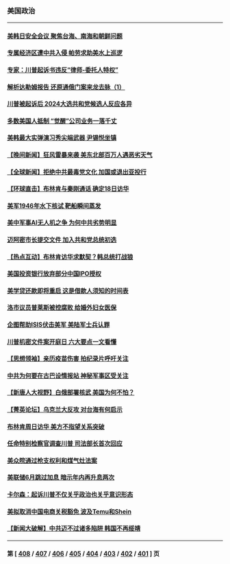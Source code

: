 ### 美国政治
---
#### [美韩日安全会议 聚焦台海、南海和朝鲜问题](../../pages/ncid1078159/n14016749.md) 
#### [专属经济区遭中共入侵 帕劳求助美水上巡逻](../../pages/ncid1078159/n14016873.md) 
#### [专家：川普起诉书违反“律师-委托人特权”](../../pages/ncid1078159/n14016820.md) 
#### [解析达勒姆报告 还原通俄门案来龙去脉（1）](../../pages/ncid1078159/n14016482.md) 
#### [川普被起诉后 2024大选共和党候选人反应各异](../../pages/ncid1078159/n14016828.md) 
#### [多数美国人抵制 “觉醒”公司业务一落千丈](../../pages/ncid1078159/n14016894.md) 
#### [美韩最大实弹演习秀尖端武器 尹锡悦坐镇](../../pages/ncid1078159/n14016755.md) 
#### [【晚间新闻】狂风雷暴来袭 美东北部百万人遇恶劣天气](../../pages/ncid1078159/n14016559.md) 
#### [【全球新闻】拒绝中共最毒党文化 加国或退出亚投行](../../pages/ncid1078159/n14016560.md) 
#### [【环球直击】布林肯与秦刚通话 确定18日访华](../../pages/ncid1078159/n14016228.md) 
#### [美军1946年水下核试 靶船瞬间蒸发](../../pages/ncid1078159/n14016417.md) 
#### [美中军事AI无人机之争 为何中共劣势明显](../../pages/ncid1078159/n14015617.md) 
#### [迈阿密市长提交文件 加入共和党总统初选](../../pages/ncid1078159/n14016318.md) 
#### [【热点互动】布林肯访华求默契？韩总统打战狼](../../pages/ncid1078159/n14016273.md) 
#### [美国投资银行放弃部分中国IPO授权](../../pages/ncid1078159/n14016285.md) 
#### [美学贷还款即将重启 这是借款人须知的时间表](../../pages/ncid1078159/n14016290.md) 
#### [洛市议员普莱斯被控腐败 给婚外妇女医保](../../pages/ncid1078159/n14016320.md) 
#### [企图帮助ISIS伏击美军 美陆军士兵认罪](../../pages/ncid1078159/n14016231.md) 
#### [川普机密文件案开庭日 六大要点一文看懂](../../pages/ncid1078159/n14016175.md) 
#### [【思想领袖】亲历疫苗伤害 拍纪录片呼吁关注](../../pages/ncid1078159/n13992488.md) 
#### [中共为何要在古巴设情报站 神秘军事区受关注](../../pages/ncid1078159/n14016258.md) 
#### [【新唐人大视野】白俄部署核武 美国为何不怕？](../../pages/ncid1078159/n14016264.md) 
#### [【菁英论坛】乌克兰大反攻 对台海有何启示](../../pages/ncid1078159/n14016176.md) 
#### [布林肯周日访华 美方不指望关系突破](../../pages/ncid1078159/n14016181.md) 
#### [任命特别检察官调查川普 司法部长首次回应](../../pages/ncid1078159/n14016226.md) 
#### [美众院通过枪支权利和煤气灶法案](../../pages/ncid1078159/n14016178.md) 
#### [美联储6月跳过加息 暗示年内再升息两次](../../pages/ncid1078159/n14016202.md) 
#### [卡尔森：起诉川普不仅关乎政治也关乎意识形态](../../pages/ncid1078159/n14016162.md) 
#### [美拟取消中国电商关税豁免 波及Temu和Shein](../../pages/ncid1078159/n14016163.md) 
#### [【新闻大破解】中共迈不过诸多陷阱 韩国不再绥靖](../../pages/ncid1078159/n14016083.md) 

---
#### 第 [ [408](./408.md) / [407](./407.md) / [406](./406.md) / [405](./405.md) / [404](./404.md) / [403](./403.md) / [402](./402.md) / [401](./401.md) ] 页
